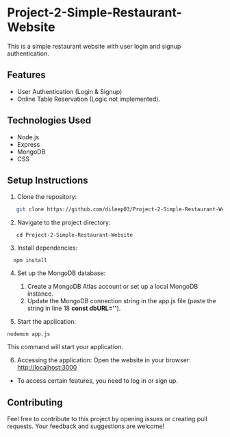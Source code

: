 # Project-2-Simple-Restaurant-Website
This is a simple restaurant website with user login and signup authentication.

## Features
- User Authentication (Login & Signup)
- Online Table Reservation (Logic not implemented).

## Technologies Used
- Node.js
- Express
- MongoDB
- CSS

## Setup Instructions
1. Clone the repository:
```bash
   git clone https://github.com/dileep03/Project-2-Simple-Restaurant-Website-.git
```
2. Navigate to the project directory:
```
   cd Project-2-Simple-Restaurant-Website
```
3. Install dependencies:
```
  npm install
```
4. Set up the MongoDB database: 
   1. Create a MongoDB Atlas account or set up a local MongoDB instance.
   2. Update the MongoDB connection string in the app.js file (paste the string in line 18 **const dbURL=''**).

5. Start the application:
```
nodemon app.js
```
This command will start your application.

6. Accessing the application:
   Open the website in your browser:
    [http://localhost:3000](http://localhost:3000)
- To access certain features, you need to log in or sign up.

## Contributing
Feel free to contribute to this project by opening issues or creating pull requests. Your feedback and suggestions are welcome!
 
   
